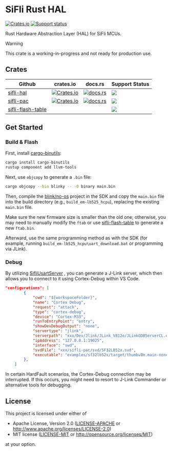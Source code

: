# SiFli Rust HAL

[![Crates.io][badge-license]][crates]
[![Support status][badge-support-status]][githubrepo]

[badge-license]: https://img.shields.io/crates/l/sifli-hal?style=for-the-badge
[badge-support-status]: https://img.shields.io/badge/Support_status-Community-mediumpurple?style=for-the-badge
[crates]: https://crates.io/crates/sifli-hal
[githubrepo]: https://github.com/OpenSiFli/sifli-hal-rs

Rust Hardware Abstraction Layer (HAL) for SiFli MCUs.

> [!WARNING]
> 
> This crate is a working-in-progress and not ready for production use.

## Crates
| Github                                                       | crates.io                                       | docs.rs                                    | Support Status       |
| ------------------------------------------------------------ | ----------------------------------------------- | ------------------------------------------ | -------------------- |
| [sifli-hal](https://github.com/OpenSiFli/sifli-hal-rs/tree/main/sifli-hal) | [![Crates.io][hal-badge-version]][hal-cratesio] | [![docs.rs][hal-badge-docsrs]][hal-docsrs] | ![][badge-community] |
| [sifli-pac](https://github.com/OpenSiFli/sifli-pac)          | [![Crates.io][pac-badge-version]][pac-cratesio] | [![docs.rs][pac-badge-docsrs]][pac-docsrs] | ![][badge-community] |
| [sifli-flash-table ](https://github.com/OpenSiFli/sifli-hal-rs/tree/main/sifli-flash-table) |                                                 |                                            | ![][badge-community] |

[badge-community]: https://img.shields.io/badge/Community-mediumpurple?style=for-the-badge

[hal-cratesio]: https://crates.io/crates/sifli-hal
[hal-docsrs]: https://docs.rs/sifli-hal
[hal-badge-license]: https://img.shields.io/crates/l/sifli-hal?style=for-the-badge
[hal-badge-version]: https://img.shields.io/crates/v/sifli-hal?style=for-the-badge
[hal-badge-docsrs]: https://img.shields.io/docsrs/sifli-hal?style=for-the-badge

[pac-cratesio]: https://crates.io/crates/sifli-pac
[pac-docsrs]: https://docs.rs/sifli-pac
[pac-badge-license]: https://img.shields.io/crates/l/sifli-pac?style=for-the-badge
[pac-badge-version]: https://img.shields.io/crates/v/sifli-pac?style=for-the-badge
[pac-badge-docsrs]: https://img.shields.io/docsrs/sifli-pac?style=for-the-badge

## Get Started

### Build & Flash

First, install [cargo-binutils](https://github.com/rust-embedded/cargo-binutils):

```bash
cargo install cargo-binutils
rustup component add llvm-tools
```

Next, use `objcopy` to generate a `.bin` file:

```bash
cargo objcopy --bin blinky -- -O binary main.bin
```

Then, compile the [blink/no-os](https://github.com/OpenSiFli/SiFli-SDK/tree/main/example/get-started/blink/no-os) project in the SDK and copy the `main.bin` file into the build directory (e.g., `build_em-lb525_hcpu`), replacing the existing `main.bin` file.

Make sure the new firmware size is smaller than the old one; otherwise, you may need to manually modify the `ftab` or use [sifli-flash-table](sifli-flash-table/README.md) to generate a new `ftab.bin`.

Afterward, use the same programming method as with the SDK (for example, running `build_em-lb525_hcpu\uart_download.bat` or programming via JLink).

### Debug

By utilizing [SifliUsartServer](https://github.com/OpenSiFli/SiFli-SDK/tree/main/tools/SifliUsartServer) , you can generate a J-Link server, which then allows you to connect to it using Cortex-Debug within VS Code.

```json
"configurations": [
        {
            "cwd": "${workspaceFolder}",
            "name": "Cortex Debug",
            "request": "attach",
            "type": "cortex-debug",
            "device": "Cortex-M33",
            "runToEntryPoint": "entry",
            "showDevDebugOutput": "none",
            "servertype": "jlink",
            "serverpath": "xxx/Dev/Jlink/JLink_V812e/JLinkGDBServerCL.exe",
            "ipAddress": "127.0.0.1:19025",
            "interface": "swd",
            "svdFile": "xxx/sifli-pac/svd/SF32LB52x.svd",
            "executable": "examples/sf32lb52x/target/thumbv8m.main-none-eabi/debug/blinky"
        },
    ]
```

In certain HardFault scenarios, the Cortex-Debug connection may be interrupted. If this occurs, you might need to resort to J-Link Commander or alternative tools for debugging.

## License

This project is licensed under either of

- Apache License, Version 2.0 ([LICENSE-APACHE](LICENSE-APACHE) or
  <http://www.apache.org/licenses/LICENSE-2.0>)
- MIT license ([LICENSE-MIT](LICENSE-MIT) or <http://opensource.org/licenses/MIT>)

at your option.